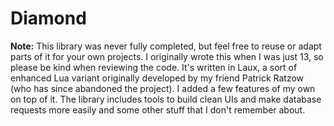 # Diamond

**Note:** This library was never fully completed, but feel free to reuse or adapt parts of it for your own projects. I originally wrote this when I was just 13, so please be kind when reviewing the code.
It's written in Laux, a sort of enhanced Lua variant originally developed by my friend Patrick Ratzow (who has since abandoned the project). I added a few features of my own on top of it.
The library includes tools to build clean UIs and make database requests more easily and some other stuff that I don't remember about.
